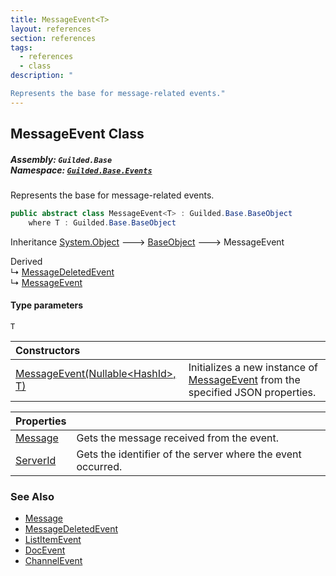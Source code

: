 ```yaml
---
title: MessageEvent<T>
layout: references
section: references
tags:
  - references
  - class
description: "

Represents the base for message-related events."
---
```


## MessageEvent<T> Class
##### **Assembly:** `Guilded.Base`<br/>**Namespace:** [`Guilded.Base.Events`](Guilded.Base.Events 'Guilded.Base.Events')

Represents the base for message-related events.

```csharp
public abstract class MessageEvent<T> : Guilded.Base.BaseObject
    where T : Guilded.Base.BaseObject
```

Inheritance [System.Object](https://docs.microsoft.com/en-us/dotnet/api/System.Object 'System.Object') &#129106; [BaseObject](BaseObject 'Guilded.Base.BaseObject') &#129106; MessageEvent<T>

Derived  
&#8627; [MessageDeletedEvent](MessageDeletedEvent 'Guilded.Base.Events.MessageDeletedEvent')  
&#8627; [MessageEvent](MessageEvent 'Guilded.Base.Events.MessageEvent')
#### Type parameters

<a name='Guilded.Base.Events.MessageEvent_T_.T'></a>

`T`

| Constructors | |
| :--- | :--- |
| [MessageEvent(Nullable&lt;HashId&gt;, T)](MessageEvent_T_.MessageEvent(Nullable_HashId_,T) 'Guilded.Base.Events.MessageEvent<T>.MessageEvent(System.Nullable<Guilded.Base.HashId>, T)') | Initializes a new instance of [MessageEvent](MessageEvent 'Guilded.Base.Events.MessageEvent') from the specified JSON properties. |

| Properties | |
| :--- | :--- |
| [Message](MessageEvent_T_.Message 'Guilded.Base.Events.MessageEvent<T>.Message') | Gets the message received from the event. |
| [ServerId](MessageEvent_T_.ServerId 'Guilded.Base.Events.MessageEvent<T>.ServerId') | Gets the identifier of the server where the event occurred. |

### See Also
- [Message](Message 'Guilded.Base.Content.Message')
- [MessageDeletedEvent](MessageDeletedEvent 'Guilded.Base.Events.MessageDeletedEvent')
- [ListItemEvent](ListItemEvent 'Guilded.Base.Events.ListItemEvent')
- [DocEvent](DocEvent 'Guilded.Base.Events.DocEvent')
- [ChannelEvent](ChannelEvent 'Guilded.Base.Events.ChannelEvent')